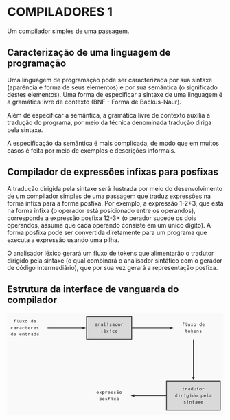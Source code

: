 # COMPILADORES 1

Um compilador simples de uma passagem.

## Caracterização de uma linguagem de programação

Uma linguagem de programação pode ser caracterizada por sua sintaxe (aparência e forma de seus elementos) e por sua semântica (o significado destes elementos). Uma forma de especificar a sintaxe de uma linguagem é a gramática livre de contexto (BNF - Forma de Backus-Naur).

Além de especificar a semântica, a gramática livre de contexto auxilia a tradução do programa, por meio da técnica denominada tradução diriga pela sintaxe.

A especificação da semântica é mais complicada, de modo que em muitos casos é feita por meio de exemplos e descrições informais.

## Compilador de expressões infixas para posfixas

A tradução dirigida pela sintaxe será ilustrada por meio do desenvolvimento de um compilador simples de uma passagem que traduz expressões na forma infixa para a forma posfixa. Por exemplo, a expressão 1-2+3, que está na forma infixa (o operador está posicionado entre os operandos), corresponde a expressão posfixa 12-3+ (o perador sucede os dois operandos, assuma que cada operando consiste em um único dígito). A forma posfixa pode ser convertida diretamente para um programa que executa a expressão usando uma pilha.

O analisador léxico gerará um fluxo de tokens que alimentarão o tradutor dirigido pela sintaxe (o qual combinará o analisador sintático com o gerador de código intermediário), que por sua vez gerará a representação posfixa. 

## Estrutura da interface de vanguarda do compilador

![imagem1](https://github.com/owhenrique/COMPILADORES_studies/blob/main/img/aula2-1/Captura%20de%20tela%20de%202022-12-01%2000-39-34.png)